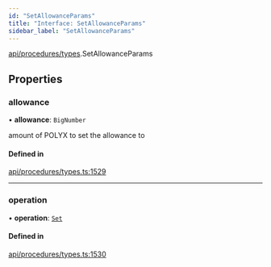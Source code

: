 ```yaml
---
id: "SetAllowanceParams"
title: "Interface: SetAllowanceParams"
sidebar_label: "SetAllowanceParams"
---
```


[api/procedures/types](../../../../../modules/API/Procedures/Types/Types.md).SetAllowanceParams

## Properties

### allowance

• **allowance**: `BigNumber`

amount of POLYX to set the allowance to

#### Defined in

[api/procedures/types.ts:1529](https://github.com/PolymeshAssociation/polymesh-sdk/blob/8a9158669/src/api/procedures/types.ts#L1529)

___

### operation

• **operation**: [`Set`](../../../../../enums/API/Procedures/Types/AllowanceOperation/AllowanceOperation.md#set)

#### Defined in

[api/procedures/types.ts:1530](https://github.com/PolymeshAssociation/polymesh-sdk/blob/8a9158669/src/api/procedures/types.ts#L1530)
